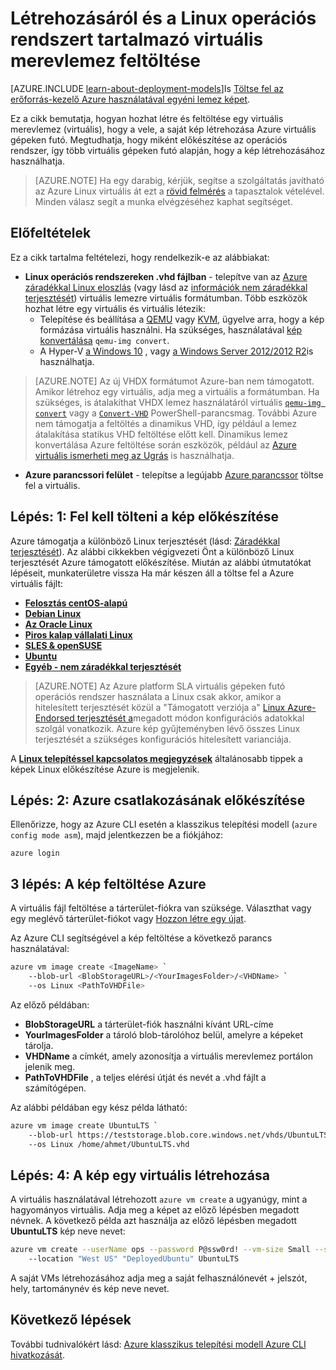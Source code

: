 <properties
    pageTitle="Hozzon létre, és töltse fel a Linux virtuális |} Microsoft Azure"
    description="Hozzon létre, és töltse fel az Azure virtuális merevlemez (virtuális) és a klasszikus telepítési modellt, amely tartalmazza a Linux operációs rendszer."
    services="virtual-machines-linux"
    documentationCenter=""
    authors="iainfoulds"
    manager="timlt"
    editor="tysonn"
    tags="azure-service-management"/>

<tags
    ms.service="virtual-machines-linux"
    ms.workload="infrastructure-services"
    ms.tgt_pltfrm="vm-linux"
    ms.devlang="na"
    ms.topic="article"
    ms.date="09/01/2016"
    ms.author="iainfou"/>

# <a name="creating-and-uploading-a-virtual-hard-disk-that-contains-the-linux-operating-system"></a>Létrehozásáról és a Linux operációs rendszert tartalmazó virtuális merevlemez feltöltése

[AZURE.INCLUDE [learn-about-deployment-models](../../includes/learn-about-deployment-models-classic-include.md)]Is [Töltse fel az erőforrás-kezelő Azure használatával egyéni lemez képet](virtual-machines-linux-upload-vhd.md).

Ez a cikk bemutatja, hogyan hozhat létre és feltöltése egy virtuális merevlemez (virtuális), hogy a vele, a saját kép létrehozása Azure virtuális gépeken futó. Megtudhatja, hogy miként előkészítése az operációs rendszer, így több virtuális gépeken futó alapján, hogy a kép létrehozásához használhatja. 

>  [AZURE.NOTE] Ha egy darabig, kérjük, segítse a szolgáltatás javítható az Azure Linux virtuális át ezt a [rövid felmérés](https://aka.ms/linuxdocsurvey) a tapasztalok vételével. Minden válasz segít a munka elvégzéséhez kaphat segítséget.

## <a name="prerequisites"></a>Előfeltételek
Ez a cikk tartalma feltételezi, hogy rendelkezik-e az alábbiakat:

- **Linux operációs rendszereken .vhd fájlban** - telepítve van az [Azure záradékkal Linux eloszlás](virtual-machines-linux-endorsed-distros.md) (vagy lásd az [információk nem záradékkal terjesztését](virtual-machines-linux-create-upload-generic.md)) virtuális lemezre virtuális formátumban. Több eszközök hozhat létre egy virtuális és virtuális létezik:
    - Telepítése és beállítása a [QEMU](https://en.wikibooks.org/wiki/QEMU/Installing_QEMU) vagy [KVM](http://www.linux-kvm.org/page/RunningKVM), ügyelve arra, hogy a kép formázása virtuális használni. Ha szükséges, használatával [kép konvertálása](https://en.wikibooks.org/wiki/QEMU/Images#Converting_image_formats) `qemu-img convert`.
    - A Hyper-V [a Windows 10](https://msdn.microsoft.com/virtualization/hyperv_on_windows/quick_start/walkthrough_install) , vagy [a Windows Server 2012/2012 R2](https://technet.microsoft.com/library/hh846766.aspx)is használhatja.

> [AZURE.NOTE] Az új VHDX formátumot Azure-ban nem támogatott. Amikor létrehoz egy virtuális, adja meg a virtuális a formátumban. Ha szükséges, is átalakíthat VHDX lemez használatáról virtuális [`qemu-img convert`](https://en.wikibooks.org/wiki/QEMU/Images#Converting_image_formats) vagy a [`Convert-VHD`](https://technet.microsoft.com/library/hh848454.aspx) PowerShell-parancsmag. További Azure nem támogatja a feltöltés a dinamikus VHD, így például a lemez átalakítása statikus VHD feltöltése előtt kell. Dinamikus lemez konvertálása Azure feltöltése során eszközök, például az [Azure virtuális ismerheti meg az Ugrás](https://github.com/Microsoft/azure-vhd-utils-for-go) is használhatja.

- **Azure parancssori felület** - telepítse a legújabb [Azure parancssor](../virtual-machines-command-line-tools.md) töltse fel a virtuális.

<a id="prepimage"> </a>
## <a name="step-1-prepare-the-image-to-be-uploaded"></a>Lépés: 1: Fel kell tölteni a kép előkészítése

Azure támogatja a különböző Linux terjesztését (lásd: [Záradékkal terjesztését](virtual-machines-linux-endorsed-distros.md)). Az alábbi cikkekben végigvezeti Önt a különböző Linux terjesztését Azure támogatott előkészítése. Miután az alábbi útmutatókat lépéseit, munkaterületre vissza Ha már készen áll a töltse fel a Azure virtuális fájlt:

- **[Felosztás centOS-alapú](virtual-machines-linux-create-upload-centos.md)**
- **[Debian Linux](virtual-machines-linux-debian-create-upload-vhd.md)**
- **[Az Oracle Linux](virtual-machines-linux-oracle-create-upload-vhd.md)**
- **[Piros kalap vállalati Linux](virtual-machines-linux-redhat-create-upload-vhd.md)**
- **[SLES & openSUSE](virtual-machines-linux-suse-create-upload-vhd.md)**
- **[Ubuntu](virtual-machines-linux-create-upload-ubuntu.md)**
- **[Egyéb - nem záradékkal terjesztését](virtual-machines-linux-create-upload-generic.md)**

> [AZURE.NOTE] Az Azure platform SLA virtuális gépeken futó operációs rendszer használata a Linux csak akkor, amikor a hitelesített terjesztését közül a "Támogatott verziója a" [Linux Azure-Endorsed terjesztését a](virtual-machines-linux-endorsed-distros.md)megadott módon konfigurációs adatokkal szolgál vonatkozik. Azure kép gyűjteményben lévő összes Linux terjesztését a szükséges konfigurációs hitelesített varianciája.

A **[Linux telepítéssel kapcsolatos megjegyzések](virtual-machines-linux-create-upload-generic.md#general-linux-installation-notes)** általánosabb tippek a képek Linux előkészítése Azure is megjelenik.


<a id="connect"> </a>
## <a name="step-2-prepare-the-connection-to-azure"></a>Lépés: 2: Azure csatlakozásának előkészítése

Ellenőrizze, hogy az Azure CLI esetén a klasszikus telepítési modell (`azure config mode asm`), majd jelentkezzen be a fiókjához:

```
azure login
```


<a id="upload"> </a>
## <a name="step-3-upload-the-image-to-azure"></a>3 lépés: A kép feltöltése Azure

A virtuális fájl feltöltése a tárterület-fiókra van szüksége. Választhat vagy egy meglévő tárterület-fiókot vagy [Hozzon létre egy újat](../storage/storage-create-storage-account.md).

Az Azure CLI segítségével a kép feltöltése a következő parancs használatával:

```bash
azure vm image create <ImageName> `
    --blob-url <BlobStorageURL>/<YourImagesFolder>/<VHDName> `
    --os Linux <PathToVHDFile>
```

Az előző példában:

- **BlobStorageURL** a tárterület-fiók használni kívánt URL-címe
- **YourImagesFolder** a tároló blob-tárolóhoz belül, amelyre a képeket tárolja.
- **VHDName** a címkét, amely azonosítja a virtuális merevlemez portálon jelenik meg.
- **PathToVHDFile** , a teljes elérési útját és nevét a .vhd fájlt a számítógépen.

Az alábbi példában egy kész példa látható:

```bash
azure vm image create UbuntuLTS `
    --blob-url https://teststorage.blob.core.windows.net/vhds/UbuntuLTS.vhd `
    --os Linux /home/ahmet/UbuntuLTS.vhd
```

## <a name="step-4-create-a-vm-from-the-image"></a>Lépés: 4: A kép egy virtuális létrehozása
A virtuális használatával létrehozott `azure vm create` a ugyanúgy, mint a hagyományos virtuális. Adja meg a képet az előző lépésben megadott névnek. A következő példa azt használja az előző lépésben megadott **UbuntuLTS** kép neve nevet:

```bash
azure vm create --userName ops --password P@ssw0rd! --vm-size Small --ssh `
    --location "West US" "DeployedUbuntu" UbuntuLTS
```

A saját VMs létrehozásához adja meg a saját felhasználónevét + jelszót, hely, tartománynév és kép neve nevet.

## <a name="next-steps"></a>Következő lépések

További tudnivalókért lásd: [Azure klasszikus telepítési modell Azure CLI hivatkozását](../virtual-machines-command-line-tools.md).

[Step 1: Prepare the image to be uploaded]: #prepimage
[Step 2: Prepare the connection to Azure]: #connect
[Step 3: Upload the image to Azure]: #upload
